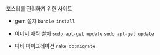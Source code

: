 포스터를 관리하기 위한 사이트

 - gem 설치
`bundle install`

 - 이미지 매직 설치
`sudo apt-get update`
`sudo apt-get update`

 - 디비 마이그레이션
`rake db:migrate`
